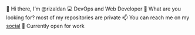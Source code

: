 👋 Hi there, I’m @rizaldan
💻 DevOps and Web Developer
👀 What are you looking for? most of my repositories are private
📫 You can reach me on my [social](https://rizdan.com)
🌟 Currently open for work
